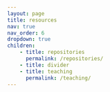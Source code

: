 ```yaml
---
layout: page
title: resources
nav: true
nav_order: 6
dropdown: true
children: 
    - title: repositories
      permalink: /repositories/
    - title: divider
    - title: teaching
      permalink: /teaching/
---
```

